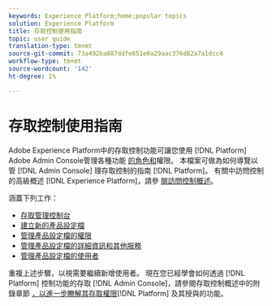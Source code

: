 ```yaml
---
keywords: Experience Platform;home;popular topics
solution: Experience Platform
title: 存取控制使用指南
topic: user guide
translation-type: tm+mt
source-git-commit: 73a492ba887ddfe651e0a29aac376d82a7a1dcc4
workflow-type: tm+mt
source-wordcount: '142'
ht-degree: 1%

---
```



# 存取控制使用指南

Adobe Experience Platform中的存取控制功能可讓您使用 [!DNL Platform] Adobe Admin Console管理各種功能 [的角色和](https://adminconsole.adobe.com)權限。 本檔案可做為如何導覽以管 [!DNL Admin Console] 理存取控制的指南 [!DNL Platform]。 有關中訪問控制的高級概述 [!DNL Experience Platform]，請參 [閱訪問控制概述](./../home.md)。

涵蓋下列工作：

- [存取管理控制台](./browse.md)
- [建立新的產品設定檔](./create-profile.md)
- [管理產品設定檔的權限](./permissions.md)
- [管理產品設定檔的詳細資訊和其他服務](./details-and-services.md)
- [管理產品設定檔的使用者](./users.md)

重複上述步驟，以視需要繼續新增使用者。 現在您已經學會如何透過 [!DNL Platform] 控制功能的存取 [!DNL Admin Console]，請參閱存取控制概述中的附錄章節 [，以進一步瞭解其存取權限](../home.md)[!DNL Platform] 及其授與的功能。